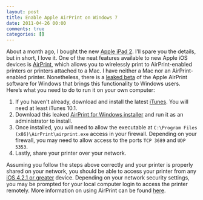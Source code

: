 ```yaml
---
layout: post
title: Enable Apple AirPrint on Windows 7
date: 2011-04-26 00:00
comments: true
categories: []
---
```

<p>About a month ago, I bought the new <a href="http://www.apple.com/ipad/" target="_blank">Apple iPad 2</a>. I&rsquo;ll spare you the details, but in short, I love it. One of the neat features available to new Apple iOS devices is <a href="http://www.apple.com/ipad/features/airprint.html" target="_blank">AirPrint</a>, which allows you to wirelessly print to AirPrint-enabled printers or printers attached to a Mac. I have neither a Mac nor an AirPrint-enabled printer. Nonetheless, there is a <a href="http://jaxov.com/2010/11/how-to-enable-airprint-service-on-windows/" target="_blank">leaked beta</a> of the Apple AirPrint software for Windows that brings this functionality to Windows users. Here&rsquo;s what you need to do to run it on your own computer:</p>

<ol>
    <li>If you haven't already, download and install the latest <a href="http://www.apple.com/itunes/download/" target="_blank">iTunes</a>. You will need at least iTunes 10.1.</li>
    <li>Download this leaked <a href="http://www.mediafire.com/?yadd9be20rkdpe5" target="_blank">AirPrint for Windows installer</a> and run it as an administrator to install.</li>
    <li>Once installed, you will need to allow the executable at <code>C:\Program Files (x86)\AirPrint\airprint.exe</code> access in your firewall. Depending on your firewall, you may need to allow access to the ports <code>TCP 3689</code> and <code>UDP 5353</code>.</li>
    <li>Lastly, share your printer over your network.</li>
</ol>


<p>Assuming you follow the steps above correctly and your printer is properly shared on your network, you should be able to access your printer from any <a href="http://www.apple.com/ios/" target="_blank">iOS 4.2.1 or greater</a> device. Depending on your network security settings, you may be prompted for your local computer login to access the printer remotely. More information on using AirPrint can be found <a href="http://www.apple.com/pr/library/2010/11/22ios.html" target="_blank">here</a>.</p>
